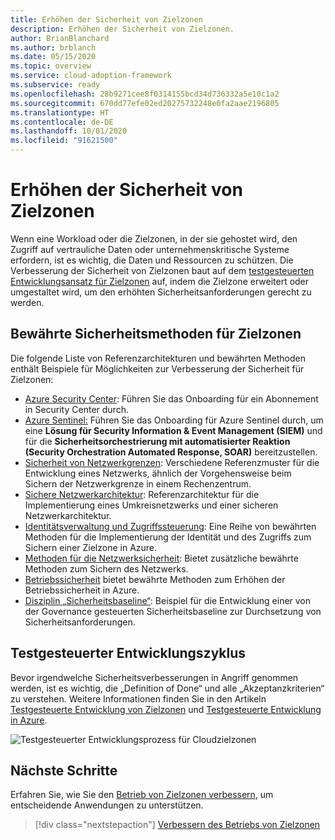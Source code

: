 ```yaml
---
title: Erhöhen der Sicherheit von Zielzonen
description: Erhöhen der Sicherheit von Zielzonen.
author: BrianBlanchard
ms.author: brblanch
ms.date: 05/15/2020
ms.topic: overview
ms.service: cloud-adoption-framework
ms.subservice: ready
ms.openlocfilehash: 28b9271cee8f0314155bcd34d736332a5e10c1a2
ms.sourcegitcommit: 670dd77efe02ed20275732248e0fa2aae2196805
ms.translationtype: HT
ms.contentlocale: de-DE
ms.lasthandoff: 10/01/2020
ms.locfileid: "91621500"
---
```

# <a name="improve-landing-zone-security"></a>Erhöhen der Sicherheit von Zielzonen

Wenn eine Workload oder die Zielzonen, in der sie gehostet wird, den Zugriff auf vertrauliche Daten oder unternehmenskritische Systeme erfordern, ist es wichtig, die Daten und Ressourcen zu schützen. Die Verbesserung der Sicherheit von Zielzonen baut auf dem [testgesteuerten Entwicklungsansatz für Zielzonen](./test-driven-development.md) auf, indem die Zielzone erweitert oder umgestaltet wird, um den erhöhten Sicherheitsanforderungen gerecht zu werden.

## <a name="landing-zone-security-best-practices"></a>Bewährte Sicherheitsmethoden für Zielzonen

Die folgende Liste von Referenzarchitekturen und bewährten Methoden enthält Beispiele für Möglichkeiten zur Verbesserung der Sicherheit für Zielzonen:

- [Azure Security Center](/azure/security-center/security-center-get-started?bc=%2fazure%2fcloud-adoption-framework%2f_bread%2ftoc.json&toc=%2fazure%2fcloud-adoption-framework%2ftoc.json): Führen Sie das Onboarding für ein Abonnement in Security Center durch.
- [Azure Sentinel:](/azure/sentinel/quickstart-onboard?bc=%2fazure%2fcloud-adoption-framework%2f_bread%2ftoc.json&toc=%2fazure%2fcloud-adoption-framework%2ftoc.json) Führen Sie das Onboarding für Azure Sentinel durch, um eine **Lösung für Security Information & Event Management (SIEM)** und für die **Sicherheitsorchestrierung mit automatisierter Reaktion (Security Orchestration Automated Response, SOAR)** bereitzustellen.
- [Sicherheit von Netzwerkgrenzen](../../reference/networking-vdc.md): Verschiedene Referenzmuster für die Entwicklung eines Netzwerks, ähnlich der Vorgehensweise beim Sichern der Netzwerkgrenze in einem Rechenzentrum.
- [Sichere Netzwerkarchitektur](/azure/architecture/reference-architectures/dmz/secure-vnet-dmz?bc=%2fazure%2fcloud-adoption-framework%2f_bread%2ftoc.json&toc=%2fazure%2fcloud-adoption-framework%2ftoc.json): Referenzarchitektur für die Implementierung eines Umkreisnetzwerks und einer sicheren Netzwerkarchitektur.
- [Identitätsverwaltung und Zugriffssteuerung](/azure/security/fundamentals/identity-management-best-practices?bc=%2fazure%2fcloud-adoption-framework%2f_bread%2ftoc.json&toc=%2fazure%2fcloud-adoption-framework%2ftoc.json): Eine Reihe von bewährten Methoden für die Implementierung der Identität und des Zugriffs zum Sichern einer Zielzone in Azure.
- [Methoden für die Netzwerksicherheit](/azure/security/fundamentals/network-best-practices?bc=%2fazure%2fcloud-adoption-framework%2f_bread%2ftoc.json&toc=%2fazure%2fcloud-adoption-framework%2ftoc.json): Bietet zusätzliche bewährte Methoden zum Sichern des Netzwerks.
- [Betriebssicherheit](/azure/security/fundamentals/operational-best-practices?bc=%2fazure%2fcloud-adoption-framework%2f_bread%2ftoc.json&toc=%2fazure%2fcloud-adoption-framework%2ftoc.json) bietet bewährte Methoden zum Erhöhen der Betriebssicherheit in Azure.
- [Disziplin „Sicherheitsbaseline“](../../govern/guides/complex/security-baseline-improvement.md#incremental-improvement-of-best-practices): Beispiel für die Entwicklung einer von der Governance gesteuerten Sicherheitsbaseline zur Durchsetzung von Sicherheitsanforderungen.

## <a name="test-driven-development-cycle"></a>Testgesteuerter Entwicklungszyklus

Bevor irgendwelche Sicherheitsverbesserungen in Angriff genommen werden, ist es wichtig, die „Definition of Done“ und alle „Akzeptanzkriterien“ zu verstehen. Weitere Informationen finden Sie in den Artikeln [Testgesteuerte Entwicklung von Zielzonen](./test-driven-development.md) und [Testgesteuerte Entwicklung in Azure](./azure-test-driven-development.md).

![Testgesteuerter Entwicklungsprozess für Cloudzielzonen](../../_images/ready/test-driven-development-process.png)

## <a name="next-steps"></a>Nächste Schritte

Erfahren Sie, wie Sie den [Betrieb von Zielzonen verbessern](./landing-zone-operations.md), um entscheidende Anwendungen zu unterstützen.

> [!div class="nextstepaction"]
> [Verbessern des Betriebs von Zielzonen](./landing-zone-operations.md)
